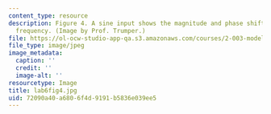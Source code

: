 ```yaml
---
content_type: resource
description: Figure 4. A sine input shows the magnitude and phase shift at a certain
  frequency. (Image by Prof. Trumper.)
file: https://ol-ocw-studio-app-qa.s3.amazonaws.com/courses/2-003-modeling-dynamics-and-control-i-spring-2005/72090a40a6806f4d9191b5836e039ee5_lab6fig4.jpg
file_type: image/jpeg
image_metadata:
  caption: ''
  credit: ''
  image-alt: ''
resourcetype: Image
title: lab6fig4.jpg
uid: 72090a40-a680-6f4d-9191-b5836e039ee5
---
```

